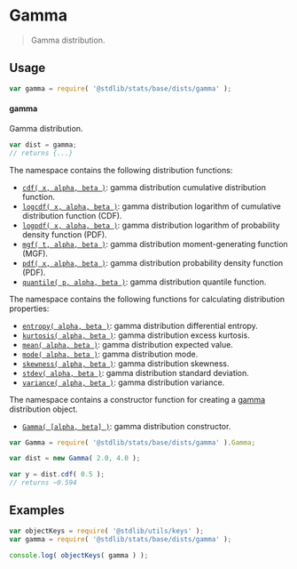 <!--

@license Apache-2.0

Copyright (c) 2018 The Stdlib Authors.

Licensed under the Apache License, Version 2.0 (the "License");
you may not use this file except in compliance with the License.
You may obtain a copy of the License at

   http://www.apache.org/licenses/LICENSE-2.0

Unless required by applicable law or agreed to in writing, software
distributed under the License is distributed on an "AS IS" BASIS,
WITHOUT WARRANTIES OR CONDITIONS OF ANY KIND, either express or implied.
See the License for the specific language governing permissions and
limitations under the License.

-->

# Gamma

> Gamma distribution.

<section class="usage">

## Usage

```javascript
var gamma = require( '@stdlib/stats/base/dists/gamma' );
```

#### gamma

Gamma distribution.

```javascript
var dist = gamma;
// returns {...}
```

The namespace contains the following distribution functions:

<!-- <toc pattern="*+(cdf|pdf|mgf|quantile)*"> -->

<div class="namespace-toc">

-   <span class="signature">[`cdf( x, alpha, beta )`][@stdlib/stats/base/dists/gamma/cdf]</span><span class="delimiter">: </span><span class="description">gamma distribution cumulative distribution function.</span>
-   <span class="signature">[`logcdf( x, alpha, beta )`][@stdlib/stats/base/dists/gamma/logcdf]</span><span class="delimiter">: </span><span class="description">gamma distribution logarithm of cumulative distribution function (CDF).</span>
-   <span class="signature">[`logpdf( x, alpha, beta )`][@stdlib/stats/base/dists/gamma/logpdf]</span><span class="delimiter">: </span><span class="description">gamma distribution logarithm of probability density function (PDF).</span>
-   <span class="signature">[`mgf( t, alpha, beta )`][@stdlib/stats/base/dists/gamma/mgf]</span><span class="delimiter">: </span><span class="description">gamma distribution moment-generating function (MGF).</span>
-   <span class="signature">[`pdf( x, alpha, beta )`][@stdlib/stats/base/dists/gamma/pdf]</span><span class="delimiter">: </span><span class="description">gamma distribution probability density function (PDF).</span>
-   <span class="signature">[`quantile( p, alpha, beta )`][@stdlib/stats/base/dists/gamma/quantile]</span><span class="delimiter">: </span><span class="description">gamma distribution quantile function.</span>

</div>

<!-- </toc> -->

The namespace contains the following functions for calculating distribution properties:

<!-- <toc pattern="*+(entropy|kurtosis|mean|median|mode|skewness|stdev|variance)*"> -->

<div class="namespace-toc">

-   <span class="signature">[`entropy( alpha, beta )`][@stdlib/stats/base/dists/gamma/entropy]</span><span class="delimiter">: </span><span class="description">gamma distribution differential entropy.</span>
-   <span class="signature">[`kurtosis( alpha, beta )`][@stdlib/stats/base/dists/gamma/kurtosis]</span><span class="delimiter">: </span><span class="description">gamma distribution excess kurtosis.</span>
-   <span class="signature">[`mean( alpha, beta )`][@stdlib/stats/base/dists/gamma/mean]</span><span class="delimiter">: </span><span class="description">gamma distribution expected value.</span>
-   <span class="signature">[`mode( alpha, beta )`][@stdlib/stats/base/dists/gamma/mode]</span><span class="delimiter">: </span><span class="description">gamma distribution mode.</span>
-   <span class="signature">[`skewness( alpha, beta )`][@stdlib/stats/base/dists/gamma/skewness]</span><span class="delimiter">: </span><span class="description">gamma distribution skewness.</span>
-   <span class="signature">[`stdev( alpha, beta )`][@stdlib/stats/base/dists/gamma/stdev]</span><span class="delimiter">: </span><span class="description">gamma distribution standard deviation.</span>
-   <span class="signature">[`variance( alpha, beta )`][@stdlib/stats/base/dists/gamma/variance]</span><span class="delimiter">: </span><span class="description">gamma distribution variance.</span>

</div>

<!-- </toc> -->

The namespace contains a constructor function for creating a [gamma][gamma-distribution] distribution object.

<!-- <toc pattern="*ctor*"> -->

<div class="namespace-toc">

-   <span class="signature">[`Gamma( [alpha, beta] )`][@stdlib/stats/base/dists/gamma/ctor]</span><span class="delimiter">: </span><span class="description">gamma distribution constructor.</span>

</div>

<!-- </toc> -->

```javascript
var Gamma = require( '@stdlib/stats/base/dists/gamma' ).Gamma;

var dist = new Gamma( 2.0, 4.0 );

var y = dist.cdf( 0.5 );
// returns ~0.594
```

</section>

<!-- /.usage -->

<section class="examples">

## Examples

<!-- TODO: better examples -->

<!-- eslint no-undef: "error" -->

```javascript
var objectKeys = require( '@stdlib/utils/keys' );
var gamma = require( '@stdlib/stats/base/dists/gamma' );

console.log( objectKeys( gamma ) );
```

</section>

<!-- /.examples -->

<section class="links">

[gamma-distribution]: https://en.wikipedia.org/wiki/Gamma_distribution

<!-- <toc-links> -->

[@stdlib/stats/base/dists/gamma/ctor]: https://www.npmjs.com/package/@stdlib/stats/tree/main/base/dists/gamma/ctor

[@stdlib/stats/base/dists/gamma/entropy]: https://www.npmjs.com/package/@stdlib/stats/tree/main/base/dists/gamma/entropy

[@stdlib/stats/base/dists/gamma/kurtosis]: https://www.npmjs.com/package/@stdlib/stats/tree/main/base/dists/gamma/kurtosis

[@stdlib/stats/base/dists/gamma/mean]: https://www.npmjs.com/package/@stdlib/stats/tree/main/base/dists/gamma/mean

[@stdlib/stats/base/dists/gamma/mode]: https://www.npmjs.com/package/@stdlib/stats/tree/main/base/dists/gamma/mode

[@stdlib/stats/base/dists/gamma/skewness]: https://www.npmjs.com/package/@stdlib/stats/tree/main/base/dists/gamma/skewness

[@stdlib/stats/base/dists/gamma/stdev]: https://www.npmjs.com/package/@stdlib/stats/tree/main/base/dists/gamma/stdev

[@stdlib/stats/base/dists/gamma/variance]: https://www.npmjs.com/package/@stdlib/stats/tree/main/base/dists/gamma/variance

[@stdlib/stats/base/dists/gamma/cdf]: https://www.npmjs.com/package/@stdlib/stats/tree/main/base/dists/gamma/cdf

[@stdlib/stats/base/dists/gamma/logcdf]: https://www.npmjs.com/package/@stdlib/stats/tree/main/base/dists/gamma/logcdf

[@stdlib/stats/base/dists/gamma/logpdf]: https://www.npmjs.com/package/@stdlib/stats/tree/main/base/dists/gamma/logpdf

[@stdlib/stats/base/dists/gamma/mgf]: https://www.npmjs.com/package/@stdlib/stats/tree/main/base/dists/gamma/mgf

[@stdlib/stats/base/dists/gamma/pdf]: https://www.npmjs.com/package/@stdlib/stats/tree/main/base/dists/gamma/pdf

[@stdlib/stats/base/dists/gamma/quantile]: https://www.npmjs.com/package/@stdlib/stats/tree/main/base/dists/gamma/quantile

<!-- </toc-links> -->

</section>

<!-- /.links -->
